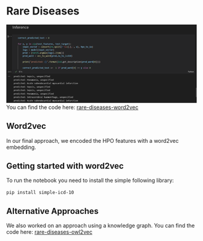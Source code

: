 # Rare Diseases


![word2vec model](https://github.com/kkaiser12/rarediseases/blob/main/screenhot_word2vec_model.png)
You can find the code here: [rare-diseases-word2vec](https://github.com/kkaiser12/rarediseases/tree/main/rare-diseases-word2vec/rare-diseases-word2vec)


## Word2vec
In our final approach, we encoded the HPO features with a word2vec embedding. 


## Getting started with word2vec
To run the notebook you need to install the simple following library: 

`pip install simple-icd-10`

## Alternative Approaches
We also worked on an approach using a knowledge graph. You can find the code here: [rare-diseases-owl2vec](https://github.com/kkaiser12/rarediseases/tree/main/rare-diseases-word2vec/rare-diseases-owl2vec)
